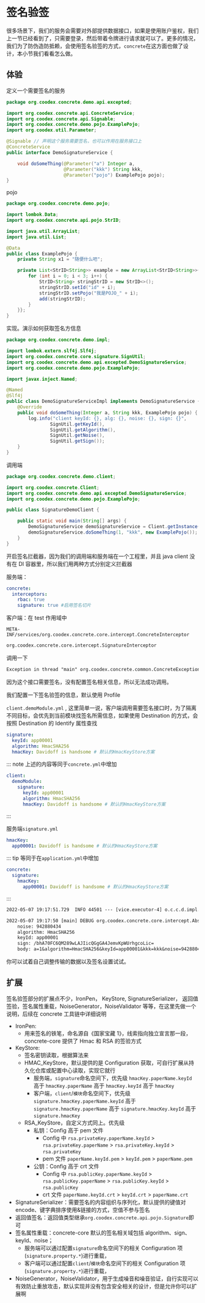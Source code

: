 # 签名验签

很多场景下，我们的服务会需要对外部提供数据接口，如果是使用账户鉴权，我们上一节已经看到了，只需要登录，然后带着令牌进行请求就可以了。更多的情况，我们为了防伪造防抵赖，会使用签名验签的方式，`concrete`在这方面也做了设计，本小节我们看看怎么做。

## 体验

定义一个需要签名的服务

```java
package org.coodex.concrete.demo.api.excepted;

import org.coodex.concrete.api.ConcreteService;
import org.coodex.concrete.api.Signable;
import org.coodex.concrete.demo.pojo.ExamplePojo;
import org.coodex.util.Parameter;

@Signable // 声明这个服务需要签名，也可以作用在服务接口上
@ConcreteService
public interface DemoSignatureService {

    void doSomeThing(@Parameter("a") Integer a,
                     @Parameter("kkk") String kkk,
                     @Parameter("pojo") ExamplePojo pojo);
}
```

pojo

```java
package org.coodex.concrete.demo.pojo;

import lombok.Data;
import org.coodex.concrete.api.pojo.StrID;

import java.util.ArrayList;
import java.util.List;

@Data
public class ExamplePojo {
    private String x1 = "随便什么吧";

    private List<StrID<String>> example = new ArrayList<StrID<String>>() {{
        for (int i = 0; i < 3; i++) {
            StrID<String> stringStrID = new StrID<>();
            stringStrID.setId("id" + i);
            stringStrID.setPojo("我是POJO_" + i);
            add(stringStrID);
        }
    }};
}
```

实现。演示如何获取签名方信息

```java
package org.coodex.concrete.demo.impl;

import lombok.extern.slf4j.Slf4j;
import org.coodex.concrete.core.signature.SignUtil;
import org.coodex.concrete.demo.api.excepted.DemoSignatureService;
import org.coodex.concrete.demo.pojo.ExamplePojo;

import javax.inject.Named;

@Named
@Slf4j
public class DemoSignatureServiceImpl implements DemoSignatureService {
    @Override
    public void doSomeThing(Integer a, String kkk, ExamplePojo pojo) {
        log.info("client keyId: {}, alg: {}, noise: {}, sign: {}",
                SignUtil.getKeyId(),
                SignUtil.getAlgorithm(),
                SignUtil.getNoise(),
                SignUtil.getSign());
    }
}
```

调用端

```java
package org.coodex.concrete.demo.client;

import org.coodex.concrete.Client;
import org.coodex.concrete.demo.api.excepted.DemoSignatureService;
import org.coodex.concrete.demo.pojo.ExamplePojo;

public class SignatureDemoClient {

    public static void main(String[] args) {
        DemoSignatureService demoSignatureService = Client.getInstance(DemoSignatureService.class, "demoModule");
        demoSignatureService.doSomeThing(1, "kkk", new ExamplePojo());
    }
}

```

开启签名拦截器，因为我们的调用端和服务端在一个工程里，并且 java client 没有在 DI 容器里，所以我们用两种方式分别定义拦截器

服务端：

```yml
concrete:
  interceptors:
    rbac: true
    signature: true #启用签名切片
```

客户端：在 test 作用域中

`META-INF/services/org.coodex.concrete.core.intercept.ConcreteInterceptor`

```txt
org.coodex.concrete.core.intercept.SignatureInterceptor
```

调用一下

```txt
Exception in thread "main" org.coodex.concrete.common.ConcreteException: 未知错误: no privateKey..
```

因为这个接口需要签名，没有配置签名相关信息，所以无法成功调用。

我们配置一下签名验签的信息，默认使用 Profile

`client.demoModule.yml` , 这里简单一说，客户端调用需要签名接口时，为了隔离不同目标，会优先到当前模块找签名所需信息，如果使用 Destination 的方式，会按照 Destination 的 Identify 属性查找

```yml
signature:
  keyId: app00001
  algorithm: HmacSHA256
  hmacKey: Davidoff is handsome # 默认的HmacKeyStore方案
```

::: note
上述的内容等同于`concrete.yml`中增加

```yml
client:
  demoModule:
    signature:
      keyId: app00001
      algorithm: HmacSHA256
      hmacKey: Davidoff is handsome # 默认的HmacKeyStore方案
```

:::

服务端`signature.yml`

```yml
hmacKey:
  app00001: Davidoff is handsome # 默认的HmacKeyStore方案
```

::: tip
等同于在`application.yml`中增加

```yml
concrete:
  signature:
    hmacKey:
      app00001: Davidoff is handsome # 默认的HmacKeyStore方案
```

:::

```txt
2022-05-07 19:17:51.729  INFO 44501 --- [vice.executor-4] o.c.c.d.impl.DemoSignatureServiceImpl    : client keyId: app00001, alg: HmacSHA256, noise: 942880434, sign: /bhA70FC6QM289wLAJIicQGgGA4JemvKpWUrhgcoLic=
```

```txt
2022-05-07 19:17:50 [main] DEBUG org.coodex.concrete.core.intercept.AbstractSignatureInterceptor - signature for[ doSomeThing ]: 
	noise: 942880434
	algorithm: HmacSHA256
	keyId: app00001
	sign: /bhA70FC6QM289wLAJIicQGgGA4JemvKpWUrhgcoLic=
	body: a=1&algorithm=HmacSHA256&keyId=app00001&kkk=kkk&noise=942880434&pojo=example%3Did%253Did0%2526pojo%253D%2525E6%252588%252591%2525E6%252598%2525AFPOJO_0%26example%3Did%253Did1%2526pojo%253D%2525E6%252588%252591%2525E6%252598%2525AFPOJO_1%26example%3Did%253Did2%2526pojo%253D%2525E6%252588%252591%2525E6%252598%2525AFPOJO_2%26x1%3D%25E9%259A%258F%25E4%25BE%25BF%25E4%25BB%2580%25E4%25B9%2588%25E5%2590%25A7
```

你可以试着自己调整传输的数据以及签名设置试试。

## 扩展

签名验签部分的扩展点不少，IronPen， KeyStore, SignatureSerializer， 返回值签验，签名属性重载，NoiseGenerator，NoiseValidator 等等，在这里先做一个说明，后续在 concrete 工具链中详细说明

- IronPen:
  - 用来签名的铁笔，命名源自《国家宝藏 1》，线索指向独立宣言那一段，concrete-core 提供了 Hmac 和 RSA 的签验方式
- KeyStore:
  - 签名密钥读取，根据算法来
  - HMAC_KeyStore，默认提供的是 Configuration 获取，可自行扩展从持久化仓库或配置中心读取，实现它就行
    - 服务端，`signature`命名空间下，优先级 `hmacKey.paperName.keyId` 高于 `hmacKey.paperName` 高于 `hmacKey.keyId` 高于 `hmacKey`
    - 客户端，`client`/`模块`命名空间下，优先级 `signature.hmacKey.paperName.keyId` 高于 `signature.hmacKey.paperName` 高于 `signature.hmacKey.keyId` 高于 `signature.hmacKey`
  - RSA_KeyStore，自定义方式同上。优先级
    - 私钥：Config 高于 pem 文件
      - Config 中 `rsa.privateKey.paperName.keyId` > `rsa.privateKey.paperName` > `rsa.privateKey.keyId` > `rsa.privateKey`
      - pem 文件 `paperName.keyId.pem` > `keyId.pem` > `paperName.pem`
    - 公钥：Config 高于 crt 文件
      - Config 中 `rsa.publicKey.paperName.keyId` > `rsa.publicKey.paperName` > `rsa.publicKey.keyId` > `rsa.publicKey`
      - crt 文件 `paperName.keyId.crt` > `keyId.crt` > `paperName.crt`
- SignatureSerializer：需要签名的内容组织与序列化，默认提供的键值对 encode、键字典排序使用&链接的方式，空值不参与签名
- 返回值签名：返回值类型继承`org.coodex.concrete.api.pojo.Signature`即可
- 签名属性重载：concrete-core 默认的签名相关域包括 algorithm、sign、keyId、noise；
  - 服务端可以通过配置`signature`命名空间下的相关 Configuration 项(`signature.property.*`)进行重载，
  - 客户端可以通过配置`client`/`模块`命名空间下的相关 Configuration 项(`signature.property.*`)进行重载，
- NoiseGenerator，NoiseValidator，用于生成噪音和噪音验证，自行实现可以有效防止重放攻击，默认实现并没有包含安全相关的设计，但是允许你可以扩展啊
